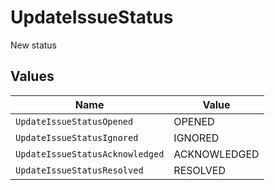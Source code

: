 # UpdateIssueStatus

New status


## Values

| Name                            | Value                           |
| ------------------------------- | ------------------------------- |
| `UpdateIssueStatusOpened`       | OPENED                          |
| `UpdateIssueStatusIgnored`      | IGNORED                         |
| `UpdateIssueStatusAcknowledged` | ACKNOWLEDGED                    |
| `UpdateIssueStatusResolved`     | RESOLVED                        |